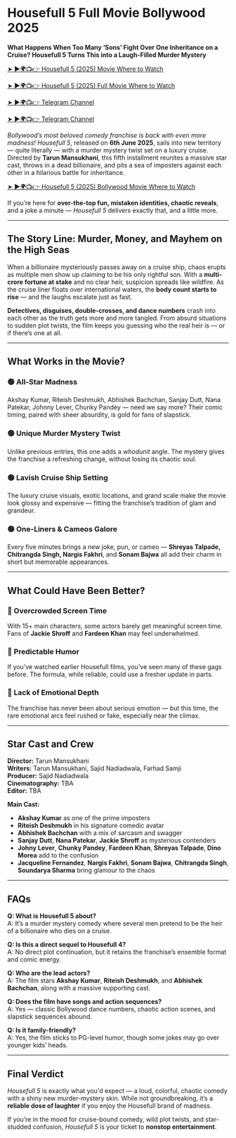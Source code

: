 # Housefull 5 Full Movie Bollywood 2025

**What Happens When Too Many ‘Sons’ Fight Over One Inheritance on a Cruise? Housefull 5 Turns This into a Laugh-Filled Murder Mystery**

[➤ ►🌍📺👉 Housefull 5 (2025) Movie Where to Watch](https://movies.bestpicky.net/review/housefull-5-2025-full-movie-budget-ott/)

[➤ ►🌍📺👉 Housefull 5 (2025) Full Movie Where to Watch](https://movies.bestpicky.net/review/housefull-5-2025-full-movie-budget-ott/)

[➤ ►🌍📺👉 Telegram Channel](https://telegram.dog/hd99flix)

[➤ ►🌍📺👉 Telegram Channel](https://telegram.dog/hd99flix)

*Bollywood’s most beloved comedy franchise is back with even more madness!* *Housefull 5*, released on **6th June 2025**, sails into new territory — quite literally — with a murder mystery twist set on a luxury cruise. Directed by **Tarun Mansukhani**, this fifth installment reunites a massive star cast, throws in a dead billionaire, and pits a sea of imposters against each other in a hilarious battle for inheritance.

[➤ ►🌍📺👉 Housefull 5 (2025) Bollywood Movie Where to Watch](https://movies.bestpicky.net/review/housefull-5-2025-full-movie-budget-ott/)


If you’re here for **over-the-top fun, mistaken identities, chaotic reveals**, and a joke a minute — *Housefull 5* delivers exactly that, and a little more.

---

## The Story Line: Murder, Money, and Mayhem on the High Seas

When a billionaire mysteriously passes away on a cruise ship, chaos erupts as multiple men show up claiming to be his only rightful son. With a **multi-crore fortune at stake** and no clear heir, suspicion spreads like wildfire. As the cruise liner floats over international waters, the **body count starts to rise** — and the laughs escalate just as fast.

**Detectives, disguises, double-crosses, and dance numbers** crash into each other as the truth gets more and more tangled. From absurd situations to sudden plot twists, the film keeps you guessing who the real heir is — or if there’s one at all.

---

## What Works in the Movie?

### 🟢 All-Star Madness  
Akshay Kumar, Riteish Deshmukh, Abhishek Bachchan, Sanjay Dutt, Nana Patekar, Johnny Lever, Chunky Pandey — need we say more? Their comic timing, paired with sheer absurdity, is gold for fans of slapstick.

### 🟢 Unique Murder Mystery Twist  
Unlike previous entries, this one adds a *whodunit* angle. The mystery gives the franchise a refreshing change, without losing its chaotic soul.

### 🟢 Lavish Cruise Ship Setting  
The luxury cruise visuals, exotic locations, and grand scale make the movie look glossy and expensive — fitting the franchise’s tradition of glam and grandeur.

### 🟢 One-Liners & Cameos Galore  
Every five minutes brings a new joke, pun, or cameo — **Shreyas Talpade, Chitrangda Singh, Nargis Fakhri**, and **Sonam Bajwa** all add their charm in short but memorable appearances.

---

## What Could Have Been Better?

### 🔴 Overcrowded Screen Time  
With 15+ main characters, some actors barely get meaningful screen time. Fans of **Jackie Shroff** and **Fardeen Khan** may feel underwhelmed.

### 🔴 Predictable Humor  
If you’ve watched earlier Housefull films, you’ve seen many of these gags before. The formula, while reliable, could use a fresher update in parts.

### 🔴 Lack of Emotional Depth  
The franchise has never been about serious emotion — but this time, the rare emotional arcs feel rushed or fake, especially near the climax.

---

## Star Cast and Crew

**Director:** Tarun Mansukhani  
**Writers:** Tarun Mansukhani, Sajid Nadiadwala, Farhad Samji  
**Producer:** Sajid Nadiadwala  
**Cinematography:** TBA  
**Editor:** TBA  

**Main Cast:**

- **Akshay Kumar** as one of the prime imposters  
- **Riteish Deshmukh** in his signature comedic avatar  
- **Abhishek Bachchan** with a mix of sarcasm and swagger  
- **Sanjay Dutt**, **Nana Patekar**, **Jackie Shroff** as mysterious contenders  
- **Johny Lever**, **Chunky Pandey**, **Fardeen Khan**, **Shreyas Talpade**, **Dino Morea** add to the confusion  
- **Jacqueline Fernandez**, **Nargis Fakhri**, **Sonam Bajwa**, **Chitrangda Singh**, **Soundarya Sharma** bring glamour to the chaos

---

## FAQs

**Q: What is Housefull 5 about?**  
A: It’s a murder mystery comedy where several men pretend to be the heir of a billionaire who dies on a cruise.

**Q: Is this a direct sequel to Housefull 4?**  
A: No direct plot continuation, but it retains the franchise’s ensemble format and comic energy.

**Q: Who are the lead actors?**  
A: The film stars **Akshay Kumar**, **Riteish Deshmukh**, and **Abhishek Bachchan**, along with a massive supporting cast.

**Q: Does the film have songs and action sequences?**  
A: Yes — classic Bollywood dance numbers, chaotic action scenes, and slapstick sequences abound.

**Q: Is it family-friendly?**  
A: Yes, the film sticks to PG-level humor, though some jokes may go over younger kids’ heads.

---

## Final Verdict

*Housefull 5* is exactly what you'd expect — a loud, colorful, chaotic comedy with a shiny new murder-mystery skin. While not groundbreaking, it’s a **reliable dose of laughter** if you enjoy the Housefull brand of madness.

If you’re in the mood for cruise-bound comedy, wild plot twists, and star-studded confusion, *Housefull 5* is your ticket to **nonstop entertainment**.
